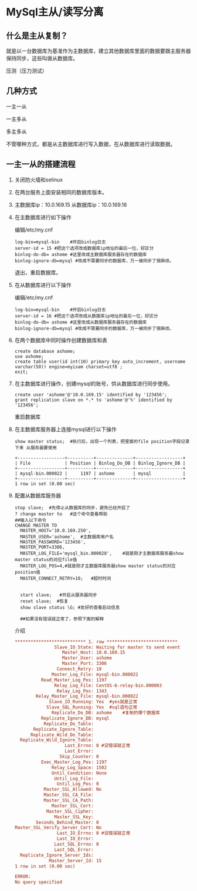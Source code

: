 # MySql主从/读写分离

## 什么是主从复制？

就是以一台数据库为基准作为主数据库，建立其他数据库里面的数据要跟主服务器保持同步，这些叫做从数据库。

压测（压力测试）

## 几种方式

一主一从

一主多从

多主多从



不管哪种方式，都是从主数据库进行写入数据，在从数据库进行读取数据。



## 一主一从的搭建流程

1. 关闭防火墙和selinux

2. 在两台服务上面安装相同的数据库版本。

3. 主数据库ip：10.0.169.15 从数据库ip：10.0.169.16

4. 在主数据库进行如下操作

   编辑/etc/my.cnf

   ```shell
   log-bin=mysql-bin	#开启binlog日志
   server-id = 15 #把这个选项改成数据库ip地址的最后一位，好区分
   binlog-do-db= ashome	#这里改成主数据库服务器存在的数据库
   binlog-ignore-db=mysql #改成不需要同步的数据库，万一被同步了很麻烦。
   ```

   退出，重启数据库。

5. 在从数据库进行以下操作

   编辑/etc/my.cnf

   ```mysql
   log-bin=mysql-bin	#开启binlog日志
   server-id = 16 #把这个选项改成从数据库ip地址的最后一位，好区分
   binlog-do-db= ashome	#这里改成从数据库服务器存在的数据库
   binlog-ignore-db=mysql #改成不需要同步的数据库，万一被同步了很麻烦。
   ```

6. 在两个数据库中同时操作创建数据库和表

   ```mysql
   create database ashome;
   use ashome;
   create table user(id int(10) primary key auto_increment, username varchar(50)) engine=myisam charset=utf8 ;
   exit;
   ```

7. 在主数据库进行操作，创建mysql的账号，供从数据库进行同步使用。

   ```mysql
   create user 'ashome'@'10.0.169.15' identified by '123456';
   grant replication slave on *.* to 'ashome'@'%' identified by '123456';
   ```

   重启数据库

8. 在主数据库服务器上连接mysql进行以下操作

   ```mysql
   show master status;  #执行后，出现一个列表，把里面的file position字段记录下来 从服务器要使用
   ```

   ```shell
   +------------------+----------+--------------+------------------+
   | File             | Position | Binlog_Do_DB | Binlog_Ignore_DB |
   +------------------+----------+--------------+------------------+
   | mysql-bin.000022 |     1197 | ashome       | mysql            |
   +------------------+----------+--------------+------------------+
   1 row in set (0.00 sec)
   ```

9. 配置从数据库服务器

   ```shell
   stop slave;	#先停止从数据库的同步，避免已经开启了
   ? change master to	#这个命令查看帮助
   ##输入以下命令
   CHANGE MASTER TO
     MASTER_HOST='10.0.169.250',
     MASTER_USER='ashome',	#主数据库用户名
     MASTER_PASSWORD='123456',
     MASTER_PORT=3306,
     MASTER_LOG_FILE='mysql_bin.000028',	#就是刚才主数据库服务器show master status的对应file值
     MASTER_LOG_POS=4,#就是刚才主数据库服务器show master status的对应position值
     MASTER_CONNECT_RETRY=10;	#超时时间
     
     
     start slave;	#开启从服务器同步
     reset slave;  #恢复
     show slave status \G; #友好的查看启动信息
     
     ##如果没有错误就正常了，参照下面的解释
   ```

   介绍

   ```ini
   *************************** 1. row ***************************
                  Slave_IO_State: Waiting for master to send event
                     Master_Host: 10.0.169.15
                     Master_User: ashome
                     Master_Port: 3306
                   Connect_Retry: 10
                 Master_Log_File: mysql-bin.000022
             Read_Master_Log_Pos: 1197
                  Relay_Log_File: CentOS-6-relay-bin.000003
                   Relay_Log_Pos: 1343
           Relay_Master_Log_File: mysql-bin.000022
                Slave_IO_Running: Yes  #yes就是正常
               Slave_SQL_Running: Yes  #sql语句正常
                 Replicate_Do_DB: ashome	#复制的哪个数据库
             Replicate_Ignore_DB: mysql
              Replicate_Do_Table: 
          Replicate_Ignore_Table: 
         Replicate_Wild_Do_Table: 
     Replicate_Wild_Ignore_Table: 
                      Last_Errno: 0	#没错误就正常
                      Last_Error: 
                    Skip_Counter: 0
             Exec_Master_Log_Pos: 1197
                 Relay_Log_Space: 1502
                 Until_Condition: None
                  Until_Log_File: 
                   Until_Log_Pos: 0
              Master_SSL_Allowed: No
              Master_SSL_CA_File: 
              Master_SSL_CA_Path: 
                 Master_SSL_Cert: 
               Master_SSL_Cipher: 
                  Master_SSL_Key: 
           Seconds_Behind_Master: 0
   Master_SSL_Verify_Server_Cert: No
                   Last_IO_Errno: 0	#没错误就正常
                   Last_IO_Error: 
                  Last_SQL_Errno: 0
                  Last_SQL_Error: 
     Replicate_Ignore_Server_Ids: 
                Master_Server_Id: 15
   1 row in set (0.00 sec)

   ERROR: 
   No query specified
   ```